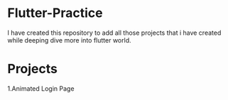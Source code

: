 # Flutter-Practice

I have created this repository to add all those projects that i have created while deeping dive more into flutter world.

# Projects
1.Animated Login Page

